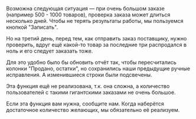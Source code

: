Возможна следующая ситуация — при очень большом заказе (например 500 - 1000 товаров), проверка заказа может длиться несколько дней. Чтобы не терять результаты работы, мы пользуемся кнопкой "Записать"_._  
  
Но на третий день, перед тем, как отправить заказ поставщику, нужно проверить, вдруг ещё какой-то товар за последние три распродался в ноль и его следует заказать тоже.  
  
Для это удобно было бы обновить отчёт так, чтобы пересчитались колонки "Продано, остатки", но сохранились наши предыдущие ручные исправления. А изменившиеся строки были подсвечены.  
  
Эта функция ещё не реализована, т.к. она сложна, а количество пользователей с такими гигантскими заказами не очень большое.  
  
Если эта функция вам нужна, сообщите нам. Когда наберётся достаточное количество желающих, мы обязательно её реализуем.